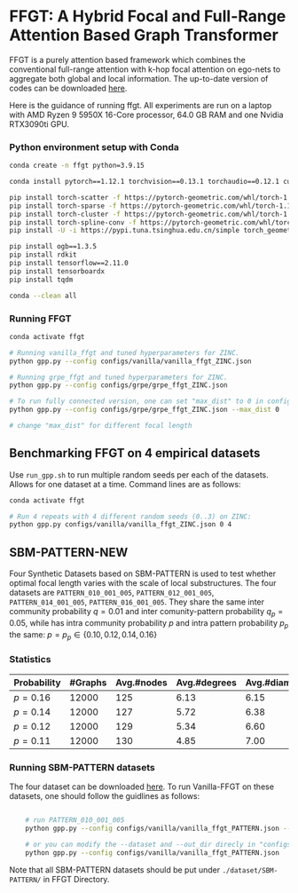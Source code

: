 # FFGT: A Hybrid Focal and Full-Range Attention Based Graph Transformer

FFGT is a purely attention based framework which combines the conventional full-range attention with k-hop focal attention on ego-nets to aggregate both global and local information. The up-to-date version of codes can be downloaded [here](https://github.com/minhongzhu/ffgt).

Here is the guidance of running ffgt. All experiments are run on a laptop with AMD Ryzen 9 5950X 16-Core processor, 64.0 GB RAM and one Nvidia RTX3090ti GPU.

### Python environment setup with Conda

```bash
conda create -n ffgt python=3.9.15

conda install pytorch==1.12.1 torchvision==0.13.1 torchaudio==0.12.1 cudatoolkit=11.6 -c pytorch -c conda-forge

pip install torch-scatter -f https://pytorch-geometric.com/whl/torch-1.12.1+cu116.html
pip install torch-sparse -f https://pytorch-geometric.com/whl/torch-1.12.1+cu116.html
pip install torch-cluster -f https://pytorch-geometric.com/whl/torch-1.12.1+cu116.html
pip install torch-spline-conv -f https://pytorch-geometric.com/whl/torch-1.12.1+cu116.html
pip install -U -i https://pypi.tuna.tsinghua.edu.cn/simple torch_geometric==2.1.0

pip install ogb==1.3.5
pip install rdkit
pip install tensorflow==2.11.0
pip install tensorboardx
pip install tqdm

conda --clean all
```

### Running FFGT

```bash
conda activate ffgt

# Running vanilla_ffgt and tuned hyperparameters for ZINC.
python gpp.py --config configs/vanilla/vanilla_ffgt_ZINC.json 

# Running grpe_ffgt and tuned hyperparameters for ZINC.
python gpp.py --config configs/grpe/grpe_ffgt_ZINC.json 

# To run fully connected version, one can set "max_dist" to 0 in config file, or use the command line bellow
python gpp.py --config configs/grpe/grpe_ffgt_ZINC.json --max_dist 0

# change "max_dist" for different focal length
```

## Benchmarking FFGT on 4 empirical datasets
Use `run_gpp.sh` to run multiple random seeds per each of the datasets. Allows for one dataset at a time. Command lines are as follows:

```bash
conda activate ffgt

# Run 4 repeats with 4 different random seeds (0..3) on ZINC:
python gpp.py configs/vanilla/vanilla_ffgt_ZINC.json 0 4

```

## SBM-PATTERN-NEW

Four Synthetic Datasets based on SBM-PATTERN is used to test whether optimal focal length varies with the scale of local substructures. The four datasets are `PATTERN_010_001_005`, `PATTERN_012_001_005`, `PATTERN_014_001_005`, `PATTERN_016_001_005`. They share the same inter community probability $q=0.01$ and inter comunity-pattern probability $q_p=0.05$, while has intra community probability $p$ and intra pattern probability $p_p$ the same: $p=p_p \in \{0.10, 0.12, 0.14, 0.16 \}$ 

### Statistics

| Probability | #Graphs | Avg.#nodes | Avg.#degrees| Avg.#diameters   |
|-------|-------|-------|------|------|
| $p=0.16$ | 12000 | 125 | 6.13 | 6.15  |
| $p=0.14$ | 12000 | 127 | 5.72 | 6.38  |
| $p=0.12$ | 12000 | 129 | 5.34 | 6.60  |
| $p=0.11$ | 12000 | 130 | 4.85 | 7.00  |


### Running SBM-PATTERN datasets

The four dataset can be downloaded [here](https://github.com/minhongzhu/sbm-pattern-new). To run Vanilla-FFGT on these datasets, one should follow the guidlines as follows:

```bash

    # run PATTERN_010_001_005
    python gpp.py --config configs/vanilla/vanilla_ffgt_PATTERN.json --dataset PATTERN_pq_010_001_005 --out_dir out/SBM-PATTERN/pq_012_001_005/vanilla/

    # or you can modify the --dataset and --out_dir direcly in "configs/vanilla/vanilla_ffgt_PATTERN.json" and run 
    python gpp.py --config configs/vanilla/vanilla_ffgt_PATTERN.json

```

Note that all SBM-PATTERN datasets should be put under `./dataset/SBM-PATTERN/` in FFGT Directory.